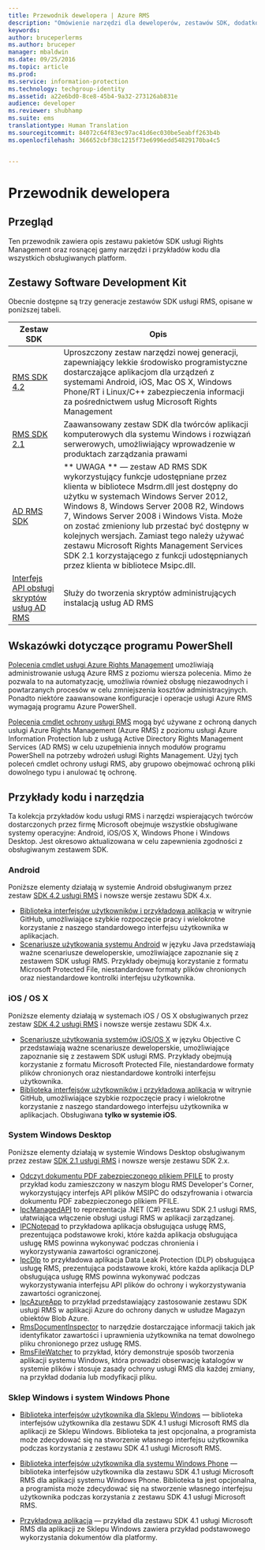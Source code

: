 ```yaml
---
title: Przewodnik dewelopera | Azure RMS
description: "Omówienie narzędzi dla deweloperów, zestawów SDK, dodatkowych bibliotek i przykładów kodu."
keywords: 
author: bruceperlerms
ms.author: bruceper
manager: mbaldwin
ms.date: 09/25/2016
ms.topic: article
ms.prod: 
ms.service: information-protection
ms.technology: techgroup-identity
ms.assetid: a22e6bd0-8ce8-45b4-9a32-273126ab831e
audience: developer
ms.reviewer: shubhamp
ms.suite: ems
translationtype: Human Translation
ms.sourcegitcommit: 84072c64f83ec97ac41d6ec030be5eabff263b4b
ms.openlocfilehash: 366652cbf38c1215f73e6996edd54829170ba4c5


---
```


# <a name="developers-guide"></a>Przewodnik dewelopera

## <a name="overview"></a>Przegląd ##
Ten przewodnik zawiera opis zestawu pakietów SDK usługi Rights Management oraz rosnącej gamy narzędzi i przykładów kodu dla wszystkich obsługiwanych platform.

## <a name="software-development-kits"></a>Zestawy Software Development Kit ##
Obecnie dostępne są trzy generacje zestawów SDK usługi RMS, opisane w poniższej tabeli.

| Zestaw SDK | Opis |
|------|---------|
| [RMS SDK 4.2](active-directory-rights-management-services-multi-platform-thin-client-sdk-portal.md) | Uproszczony zestaw narzędzi nowej generacji, zapewniający lekkie środowisko programistyczne dostarczające aplikacjom dla urządzeń z systemami Android, iOS, Mac OS X, Windows Phone/RT i Linux/C++ zabezpieczenia informacji za pośrednictwem usług Microsoft Rights Management |
| [RMS SDK 2.1](microsoft-information-protection-and-control-client-portal.md) | Zaawansowany zestaw SDK dla twórców aplikacji komputerowych dla systemu Windows i rozwiązań serwerowych, umożliwiający wprowadzenie w produktach zarządzania prawami|
|[AD RMS SDK](https://msdn.microsoft.com/library/cc530379.aspx)|** UWAGA ** — zestaw AD RMS SDK wykorzystujący funkcje udostępniane przez klienta w bibliotece Msdrm.dll jest dostępny do użytku w systemach Windows Server 2012, Windows 8, Windows Server 2008 R2, Windows 7, Windows Server 2008 i Windows Vista. Może on zostać zmieniony lub przestać być dostępny w kolejnych wersjach. Zamiast tego należy używać zestawu Microsoft Rights Management Services SDK 2.1 korzystającego z funkcji udostępnianych przez klienta w bibliotece Msipc.dll.|
|[Interfejs API obsługi skryptów usług AD RMS](https://msdn.microsoft.com/en-us/library/bb968797.aspx)| Służy do tworzenia skryptów administrujących instalacją usług AD RMS|

## <a name="powershell-guidance"></a>Wskazówki dotyczące programu PowerShell

[Polecenia cmdlet usługi Azure Rights Management](https://msdn.microsoft.com/library/azure/dn629398.aspx) umożliwiają administrowanie usługą Azure RMS z poziomu wiersza polecenia. Mimo że pozwala to na automatyzację, umożliwia również obsługę niezawodnych i powtarzanych procesów w celu zmniejszenia kosztów administracyjnych. Ponadto niektóre zaawansowane konfiguracje i operacje usługi Azure RMS wymagają programu Azure PowerShell.

[Polecenia cmdlet ochrony usługi RMS](https://msdn.microsoft.com/library/azure/mt433195.aspx) mogą być używane z ochroną danych usługi Azure Rights Management (Azure RMS) z poziomu usługi Azure Information Protection lub z usługą Active Directory Rights Management Services (AD RMS) w celu uzupełnienia innych modułów programu PowerShell na potrzeby wdrożeń usługi Rights Management. Użyj tych poleceń cmdlet ochrony usługi RMS, aby grupowo obejmować ochroną pliki dowolnego typu i anulować tę ochronę.

## <a name="code-samples-and-tools"></a>Przykłady kodu i narzędzia
Ta kolekcja przykładów kodu usługi RMS i narzędzi wspierających twórców dostarczonych przez firmę Microsoft obejmuje wszystkie obsługiwane systemy operacyjne: Android, iOS/OS X, Windows Phone i Windows Desktop. Jest okresowo aktualizowana w celu zapewnienia zgodności z obsługiwanym zestawem SDK.

### <a name="android"></a>Android

Poniższe elementy działają w systemie Android obsługiwanym przez zestaw [SDK 4.2 usługi RMS](active-directory-rights-management-services-multi-platform-thin-client-sdk-portal.md) i nowsze wersje zestawu SDK 4.x.

- [Biblioteka interfejsów użytkowników i przykładowa aplikacja](https://github.com/AzureAD/rms-sdk-ui-for-android) w witrynie GitHub, umożliwiające szybkie rozpoczęcie pracy i wielokrotne korzystanie z naszego standardowego interfejsu użytkownika w aplikacjach.
- [Scenariusze użytkowania systemu Android](https://msdn.microsoft.com/en-us/library/dn758246(v=vs.85).aspx) w języku Java przedstawiają ważne scenariusze deweloperskie, umożliwiające zapoznanie się z zestawem SDK usługi RMS. Przykłady obejmują korzystanie z formatu Microsoft Protected File, niestandardowe formaty plików chronionych oraz niestandardowe kontrolki interfejsu użytkownika.

### <a name="ios-os-x"></a>iOS / OS X

Poniższe elementy działają w systemach iOS / OS X obsługiwanych przez zestaw [SDK 4.2 usługi RMS](active-directory-rights-management-services-multi-platform-thin-client-sdk-portal.md) i nowsze wersje zestawu SDK 4.x.

- [Scenariusze użytkowania systemów iOS/OS X](https://msdn.microsoft.com/en-us/library/dn758307(v=vs.85).aspx) w języku Objective C przedstawiają ważne scenariusze deweloperskie, umożliwiające zapoznanie się z zestawem SDK usługi RMS. Przykłady obejmują korzystanie z formatu Microsoft Protected File, niestandardowe formaty plików chronionych oraz niestandardowe kontrolki interfejsu użytkownika.
- [Biblioteka interfejsów użytkowników i przykładowa aplikacja](https://github.com/AzureAD/rms-sdk-ui-for-ios) w witrynie GitHub, umożliwiające szybkie rozpoczęcie pracy i wielokrotne korzystanie z naszego standardowego interfejsu użytkownika w aplikacjach. Obsługiwana **tylko w systemie iOS**.

### <a name="windows-desktop"></a>System Windows Desktop

Poniższe elementy działają w systemie Windows Desktop obsługiwanym przez zestaw [SDK 2.1 usługi RMS](microsoft-information-protection-and-control-client-portal.md) i nowsze wersje zestawu SDK 2.x.

- [Odczyt dokumentu PDF zabezpieczonego plikiem PFILE](https://blogs.msdn.microsoft.com/rms/2015/11/09/reading-a-pfile-protected-pdf/) to prosty przykład kodu zamieszczony w naszym blogu RMS Developer's Corner, wykorzystujący interfejs API plików MSIPC do odszyfrowania i otwarcia dokumentu PDF zabezpieczonego plikiem PFILE.
- [IpcManagedAPI](https://github.com/Azure-Samples/Azure-Information-Protection-Samples/tree/master/IpcManagedAPI) to reprezentacja .NET (C#) zestawu SDK 2.1 usługi RMS, ułatwiająca włączenie obsługi usługi RMS w aplikacji zarządzanej.
- [IPCNotepad](https://github.com/Azure-Samples/Azure-Information-Protection-Samples/tree/master/IpcNotepad) to przykładowa aplikacja obsługująca usługę RMS, prezentująca podstawowe kroki, które każda aplikacja obsługująca usługę RMS powinna wykonywać podczas chronienia i wykorzystywania zawartości ograniczonej.
- [IpcDlp](https://github.com/Azure-Samples/Azure-Information-Protection-Samples/tree/master/IpcDlpApp) to przykładowa aplikacja Data Leak Protection (DLP) obsługująca usługę RMS, prezentująca podstawowe kroki, które każda aplikacja DLP obsługująca usługę RMS powinna wykonywać podczas wykorzystywania interfejsu API plików do ochrony i wykorzystywania zawartości ograniczonej.
- [IpcAzureApp](https://github.com/Azure-Samples/Azure-Information-Protection-Samples/tree/master/IpcAzureApp) to przykład przedstawiający zastosowanie zestawu SDK usługi RMS w aplikacji Azure do ochrony danych w usłudze Magazyn obiektów Blob Azure.
- [RmsDocumentInspector](https://github.com/Azure-Samples/Azure-Information-Protection-Samples/tree/master/RmsDocumentInspector) to narzędzie dostarczające informacji takich jak identyfikator zawartości i uprawnienia użytkownika na temat dowolnego pliku chronionego przez usługę RMS.
- [RmsFileWatcher](https://github.com/Azure-Samples/Azure-Information-Protection-Samples/tree/master/RmsFileWatcher) to przykład, który demonstruje sposób tworzenia aplikacji systemu Windows, która prowadzi obserwację katalogów w systemie plików i stosuje zasady ochrony usługi RMS dla każdej zmiany, na przykład dodania lub modyfikacji pliku.

### <a name="windows-store-and-phone"></a>Sklep Windows i system Windows Phone

- [Biblioteka interfejsów użytkownika dla Sklepu Windows](https://github.com/AzureAD/rms-sdk-ui-for-windowsstore) — biblioteka interfejsów użytkownika dla zestawu SDK 4.1 usługi Microsoft RMS dla aplikacji ze Sklepu Windows. Biblioteka ta jest opcjonalna, a programista może zdecydować się na stworzenie własnego interfejsu użytkownika podczas korzystania z zestawu SDK 4.1 usługi Microsoft RMS.

- [Biblioteka interfejsów użytkownika dla systemu Windows Phone](https://github.com/AzureAD/rms-sdk-ui-for-winphone) — biblioteka interfejsów użytkownika dla zestawu SDK 4.1 usługi Microsoft RMS dla aplikacji systemu Windows Phone. Biblioteka ta jest opcjonalna, a programista może zdecydować się na stworzenie własnego interfejsu użytkownika podczas korzystania z zestawu SDK 4.1 usługi Microsoft RMS.

- [Przykładowa aplikacja](https://github.com/Azure-Samples/active-directory-dotnet-rms-windowsstore) — przykład dla zestawu SDK 4.1 usługi Microsoft RMS dla aplikacji ze Sklepu Windows zawiera przykład podstawowego wykorzystania dokumentów dla platformy.



<!--HONumber=Nov16_HO2-->


